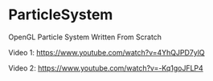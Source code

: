 # ParticleSystem
OpenGL Particle System Written From Scratch


Video 1: https://www.youtube.com/watch?v=4YhQJPD7ylQ

Video 2: https://www.youtube.com/watch?v=-Kq1goJFLP4
